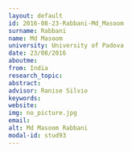 ```yaml
---
layout: default 
id: 2016-08-23-Rabbani-Md_Masoom
surname: Rabbani
name: Md Masoom
university: University of Padova
date: 23/08/2016
aboutme: 
from: India
research_topic: 
abstract: 
advisor: Ranise Silvio
keywords: 
website: 
img: no_picture.jpg
email: 
alt: Md Masoom Rabbani
modal-id: stud93
---
```

